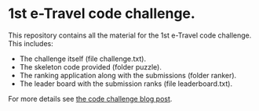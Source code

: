 # 1st e-Travel code challenge.
This repository contains all the material for the 1st e-Travel code challenge. This includes:

* The challenge itself (file challenge.txt).
* The skeleton code provided (folder puzzle).
* The ranking application along with the submissions (folder ranker).
* The leader board with the submission ranks (file leaderboard.txt).

For more details see [the code challenge blog post](http://engineering.pamediakopes.gr/2016/10/11/first-etravel-code-challenge/).
